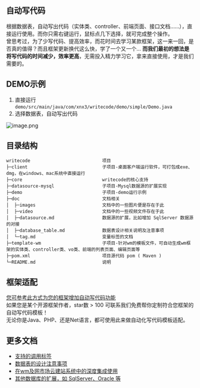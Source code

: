 ## 自动写代码
根据数据表，自动写出代码（实体类、controller、前端页面、接口文档……），直接运行使用。而你只需右键运行，鼠标点几下选择，就可完成整个操作。  
曾思考过，为了少写代码、提高效率，而花时间去学习某款框架，这一来一回，是否真的值得？而且框架更新换代这么快，学了一个又一个... **而我们最初的想法是将写代码的时间减少，效率更高**，无需投入精力学习它，拿来直接使用，才是我们需要的。  


## DEMO示例
1. 直接运行 ````demo/src/main/java/com/xnx3/writecode/demo/simple/Demo.java```` 
2. 选择数据表，自动写出代码
  
![image.png](https://res.zvo.cn/writecode/simple_demo.gif) 

## 目录结构

```
writecode                           项目
├─client                            子项目-桌面客户端运行软件，可打包成exe、dmg，在windows、mac系统中直接运行
├─core                              writecode的核心支持
├─datasource-mysql                  子项目-Mysql数据源的扩展实现
├─demo                              子项目-demo运行示例
├─doc                               文档相关
│  ├─images                         文档中的一些图片便是存在于此
│  ├─video                          文档中的一些视频文件存在于此
│  ├─datasource.md                  数据源的扩展，比如增加 SqlServer 数据源的对接
│  ├─database_table.md              数据表设计相关说明及注意事项
│  └─tag.md                         变量标签的文档
├─template-wm                       子项目-针对wm的模板文件，可自动生成wm框架的实体类、controller类、vo类、前端的列表页面、编辑页面等
├─pom.xml                           项目源代码 pom ( Maven )
└─README.md                         说明
```

## 框架适配
[您可参考此方式为您的框架增加自动写代码功能](doc/framework_extend_join.md)  
如果您是某个开源框架作者，star数 > 100 可联系我们免费帮你定制符合您框架的自动写代码模板！  
无论你是Java、PHP、还是Net语言，都可使用此来做自动化写代码模板适配。  

## 更多文档
* [支持的调用标签](doc/tag.md)
* [数据表的设计注意事项](doc/database_table.md)
* [在wm及网市场云建站系统中的深度集成使用](template-wm/README.md)
* [其他数据库的扩展，如 SqlServer、Oracle 等](doc/datasource.md)
